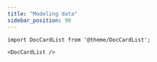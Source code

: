 ```yaml
---
title: "Modeling data"
sidebar_position: 90
---
```


```mdx-code-block
import DocCardList from '@theme/DocCardList';

<DocCardList />
```
